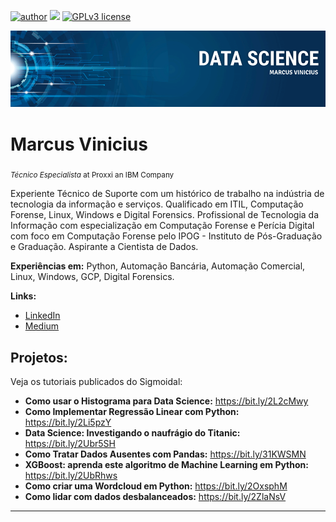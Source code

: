 [![author](https://img.shields.io/badge/author-marcusvinicius-red.svg)](https://www.linkedin.com/in/marcus-vinicius-arruda-carneiro-ab61b28/) [![](https://img.shields.io/badge/python-3.7+-blue.svg)](https://www.python.org/downloads/release/python-365/) [![GPLv3 license](https://img.shields.io/badge/License-GPLv3-blue.svg)](http://perso.crans.org/besson/LICENSE.html)

<p align="center">
  <img src="Banner.png" >
</p>

# Marcus Vinicius
<sub>*Técnico Especialista* at Proxxi an IBM Company</sub>

Experiente Técnico de Suporte com um histórico de trabalho na indústria de tecnologia da informação e serviços. Qualificado em ITIL, Computação Forense, Linux, Windows e Digital Forensics. Profissional de Tecnologia da Informação com especialização em Computação Forense e Perícia Digital com foco em Computação Forense pelo IPOG - Instituto de Pós-Graduação e Graduação. Aspirante a Cientista de Dados.

**Experiências em:** Python, Automação Bancária, Automação Comercial, Linux, Windows, GCP, Digital Forensics.

**Links:**
* [LinkedIn](https://www.linkedin.com/in/marcus-vinicius-arruda-carneiro-ab61b28/)
* [Medium](https://www.medium.com)


## Projetos:
Veja os tutoriais publicados do Sigmoidal:

* **Como usar o Histograma para Data Science:** https://bit.ly/2L2cMwy
* **Como Implementar Regressão Linear com Python:** https://bit.ly/2Li5pzY
* **Data Science: Investigando o naufrágio do Titanic:** https://bit.ly/2Ubr5SH
* **Como Tratar Dados Ausentes com Pandas:** https://bit.ly/31KWSMN
* **XGBoost: aprenda este algoritmo de Machine Learning em Python:** https://bit.ly/2UbRhws
* **Como criar uma Wordcloud em Python:** https://bit.ly/2OxsphM
* **Como lidar com dados desbalanceados:** https://bit.ly/2ZlaNsV

---
